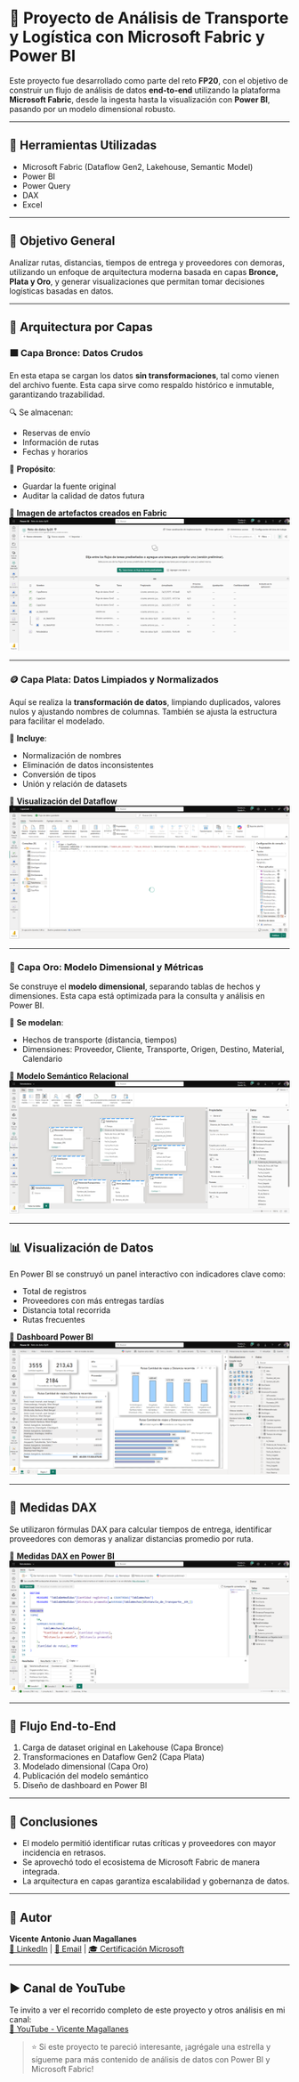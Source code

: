 # 🚚 Proyecto de Análisis de Transporte y Logística con Microsoft Fabric y Power BI

Este proyecto fue desarrollado como parte del reto **FP20**, con el objetivo de construir un flujo de análisis de datos **end-to-end** utilizando la plataforma **Microsoft Fabric**, desde la ingesta hasta la visualización con **Power BI**, pasando por un modelo dimensional robusto.

---

## 🔧 Herramientas Utilizadas

- Microsoft Fabric (Dataflow Gen2, Lakehouse, Semantic Model)
- Power BI
- Power Query
- DAX
- Excel

---

## 🎯 Objetivo General

Analizar rutas, distancias, tiempos de entrega y proveedores con demoras, utilizando un enfoque de arquitectura moderna basada en capas **Bronce, Plata y Oro**, y generar visualizaciones que permitan tomar decisiones logísticas basadas en datos.

---

## 🧱 Arquitectura por Capas

### 🟫 Capa Bronce: Datos Crudos

En esta etapa se cargan los datos **sin transformaciones**, tal como vienen del archivo fuente. Esta capa sirve como respaldo histórico e inmutable, garantizando trazabilidad.

🔍 Se almacenan:
- Reservas de envío
- Información de rutas
- Fechas y horarios

📌 **Propósito**:
- Guardar la fuente original
- Auditar la calidad de datos futura

📸 **Imagen de artefactos creados en Fabric**  
![Artefactos creados](Artefactooscreados.png)

---

### 🪙 Capa Plata: Datos Limpiados y Normalizados

Aquí se realiza la **transformación de datos**, limpiando duplicados, valores nulos y ajustando nombres de columnas. También se ajusta la estructura para facilitar el modelado.

📌 **Incluye**:
- Normalización de nombres
- Eliminación de datos inconsistentes
- Conversión de tipos
- Unión y relación de datasets

📸 **Visualización del Dataflow**  
![Flujo de transformación](DataFlow.png)

---

### 🥇 Capa Oro: Modelo Dimensional y Métricas

Se construye el **modelo dimensional**, separando tablas de hechos y dimensiones. Esta capa está optimizada para la consulta y análisis en Power BI.

📌 **Se modelan**:
- Hechos de transporte (distancia, tiempos)
- Dimensiones: Proveedor, Cliente, Transporte, Origen, Destino, Material, Calendario

📸 **Modelo Semántico Relacional**  
![Modelo Semántico](ModeloSemantico.png)

---

## 📊 Visualización de Datos

En Power BI se construyó un panel interactivo con indicadores clave como:

- Total de registros
- Proveedores con más entregas tardías
- Distancia total recorrida
- Rutas frecuentes

📸 **Dashboard Power BI**  
![Informe](Informe.png)

---

## 🧠 Medidas DAX

Se utilizaron fórmulas DAX para calcular tiempos de entrega, identificar proveedores con demoras y analizar distancias promedio por ruta.

📸 **Medidas DAX en Power BI**  
![Medidas Creadas](MedidasCreadas.png)

---

## 🔄 Flujo End-to-End

1. Carga de dataset original en Lakehouse (Capa Bronce)
2. Transformaciones en Dataflow Gen2 (Capa Plata)
3. Modelado dimensional (Capa Oro)
4. Publicación del modelo semántico
5. Diseño de dashboard en Power BI

---

## 📌 Conclusiones

- El modelo permitió identificar rutas críticas y proveedores con mayor incidencia en retrasos.
- Se aprovechó todo el ecosistema de Microsoft Fabric de manera integrada.
- La arquitectura en capas garantiza escalabilidad y gobernanza de datos.

---

## 👤 Autor

**Vicente Antonio Juan Magallanes**  
[🔗 LinkedIn](www.linkedin.com/in/vicente-antonio-juan-magallanes-ba7ab4127) | [📧 Email](vicenteajm@hotmail.com) | [🎓 Certificación Microsoft](https://learn.microsoft.com/es-es/users/vicentejuanmagallanes-2480/credentials/5c1cf13ae14b5a65?ref=https%3A%2F%2Fwww.linkedin.com%2F)

---
## ▶️ Canal de YouTube

Te invito a ver el recorrido completo de este proyecto y otros análisis en mi canal:  
[🎥 YouTube - Vicente Magallanes](https://youtube.com/@vicenteantoniomagallanesju5289?si=H6bAj71YUJGGok23)  


> ⭐ Si este proyecto te pareció interesante, ¡agrégale una estrella y sígueme para más contenido de análisis de datos con Power BI y Microsoft Fabric!

